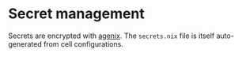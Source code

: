 # Secret management

Secrets are encrypted with [agenix](https://github.com/ryantm/agenix). The `secrets.nix` file is itself auto-generated from cell configurations.
